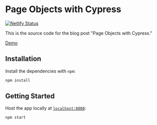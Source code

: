 # Page Objects with Cypress

[![Netlify Status](https://api.netlify.com/api/v1/badges/fa20f8a0-10e6-4e24-940e-8269f076c51b/deploy-status)](https://app.netlify.com/sites/awesome-einstein-515267/deploys)

This is the source code for the blog post "Page Objects with Cypress."

[Demo](https://awesome-einstein-515267.netlify.app/)

## Installation

Install the dependencies with `npm`:

```sh
npm install
```

## Getting Started

Host the app locally at [`localhost:8080`](http://localhost:8080):

```sh
npm start
```
